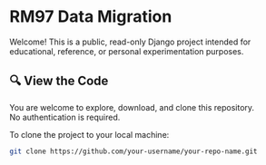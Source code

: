 # RM97 Data Migration

Welcome! This is a public, read-only Django project intended for educational, reference, or personal experimentation purposes.

## 🔍 View the Code

You are welcome to explore, download, and clone this repository.  
No authentication is required.

To clone the project to your local machine:

```bash
git clone https://github.com/your-username/your-repo-name.git
